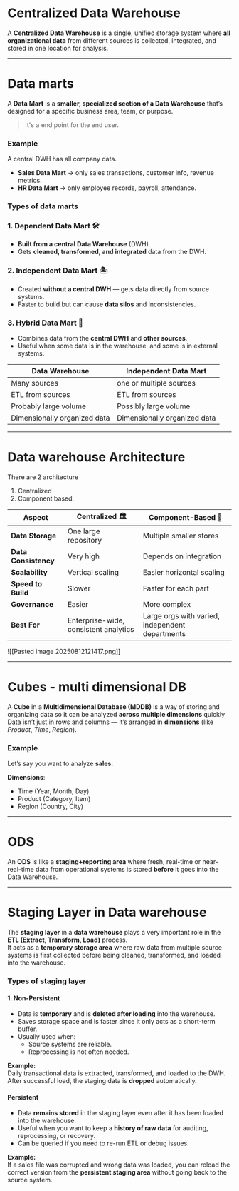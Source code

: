 # Centralized Data Warehouse
A **Centralized Data Warehouse** is a single, unified storage system where **all organizational data** from different sources is collected, integrated, and stored in one location for analysis.

---
# Data marts
A **Data Mart** is a **smaller, specialized section of a Data Warehouse** that’s designed for a specific business area, team, or purpose.

> It's a end point for the end user.

### **Example**
A central DWH has all company data.
- **Sales Data Mart** → only sales transactions, customer info, revenue metrics.
- **HR Data Mart** → only employee records, payroll, attendance.

### **Types of data marts**
### **1. Dependent Data Mart** 🛠
- **Built from a central Data Warehouse** (DWH).
- Gets **cleaned, transformed, and integrated** data from the DWH.
### **2. Independent Data Mart** 🏝
- Created **without a central DWH** — gets data directly from source systems.
- Faster to build but can cause **data silos** and inconsistencies.

### **3. Hybrid Data Mart** 🔄
- Combines data from the **central DWH** and **other sources**.
- Useful when some data is in the warehouse, and some is in external systems.

| **Data Warehouse**           | **Independent Data Mart**    |
| ---------------------------- | ---------------------------- |
| Many sources                 | one or multiple sources      |
| ETL from sources             | ETL from sources             |
| Probably large volume        | Possibly large volume        |
| Dimensionally organized data | Dimensionally organized data |

---
# Data warehouse Architecture
There are 2 architecture
1. Centralized
2. Component based.

|Aspect|Centralized 🏛|Component-Based 🧩|
|---|---|---|
|**Data Storage**|One large repository|Multiple smaller stores|
|**Data Consistency**|Very high|Depends on integration|
|**Scalability**|Vertical scaling|Easier horizontal scaling|
|**Speed to Build**|Slower|Faster for each part|
|**Governance**|Easier|More complex|
|**Best For**|Enterprise-wide, consistent analytics|Large orgs with varied, independent departments|
![[Pasted image 20250812121417.png]]

---
# Cubes - multi dimensional DB
A **Cube** in a **Multidimensional Database (MDDB)** is a way of storing and organizing data so it can be analyzed **across multiple dimensions** quickly
Data isn’t just in rows and columns — it’s arranged in **dimensions** (like _Product_, _Time_, _Region_).

### **Example**
Let’s say you want to analyze **sales**:

**Dimensions**:
- Time (Year, Month, Day)
- Product (Category, Item)
- Region (Country, City)

---
# ODS
An **ODS** is like a **staging+reporting area** where fresh, real-time or near-real-time data from operational systems is stored **before** it goes into the Data Warehouse.

---
# Staging Layer in Data warehouse
The **staging layer** in a **data warehouse** plays a very important role in the **ETL (Extract, Transform, Load)** process.  
It acts as a **temporary storage area** where raw data from multiple source systems is first collected before being cleaned, transformed, and loaded into the warehouse.

### **Types of staging layer**
#### **1. Non-Persistent**
- Data is **temporary** and is **deleted after loading** into the warehouse.
- Saves storage space and is faster since it only acts as a short-term buffer.
- Usually used when:
    - Source systems are reliable.
    - Reprocessing is not often needed.

**Example:**  
Daily transactional data is extracted, transformed, and loaded to the DWH. After successful load, the staging data is **dropped** automatically.

#### **Persistent**
- Data **remains stored** in the staging layer even after it has been loaded into the warehouse.
- Useful when you want to keep a **history of raw data** for auditing, reprocessing, or recovery.
- Can be queried if you need to re-run ETL or debug issues.

**Example:**  
If a sales file was corrupted and wrong data was loaded, you can reload the correct version from the **persistent staging area** without going back to the source system.